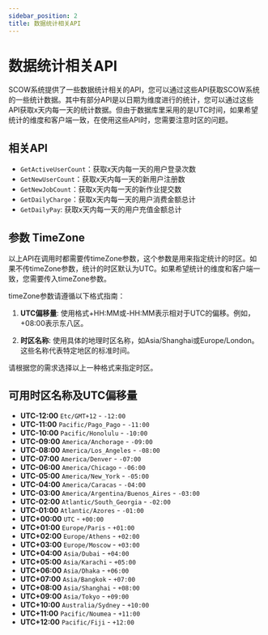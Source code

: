```yaml
---
sidebar_position: 2
title: 数据统计相关API
---
```


# 数据统计相关API

SCOW系统提供了一些数据统计相关的API，您可以通过这些API获取SCOW系统的一些统计数据。其中有部分API是以日期为维度进行的统计，您可以通过这些API获取x天内每一天的统计数据。但由于数据库里采用的是UTC时间，如果希望统计的维度和客户端一致，在使用这些API时，您需要注意时区的问题。

## 相关API

- `GetActiveUserCount`：获取x天内每一天的用户登录次数
- `GetNewUserCount`：获取x天内每一天的新用户注册数
- `GetNewJobCount`：获取x天内每一天的新作业提交数
- `GetDailyCharge`：获取x天内每一天的用户消费金额总计
- `GetDailyPay`: 获取x天内每一天的用户充值金额总计

## 参数 TimeZone

以上API在调用时都需要传timeZone参数，这个参数是用来指定统计的时区。如果不传timeZone参数，统计的时区默认为UTC。如果希望统计的维度和客户端一致，您需要传入timeZone参数。


timeZone参数请遵循以下格式指南：

1.  **UTC偏移量**: 使用格式+HH:MM或-HH:MM表示相对于UTC的偏移。例如，+08:00表示东八区。

2.  **时区名称**: 使用具体的地理时区名称，如Asia/Shanghai或Europe/London。这些名称代表特定地区的标准时间。

请根据您的需求选择以上一种格式来指定时区。

## 可用时区名称及UTC偏移量

- **UTC-12:00** `Etc/GMT+12` - `-12:00`
- **UTC-11:00** `Pacific/Pago_Pago` - `-11:00`
- **UTC-10:00** `Pacific/Honolulu` - `-10:00`
- **UTC-09:00** `America/Anchorage` - `-09:00`
- **UTC-08:00** `America/Los_Angeles` - `-08:00`
- **UTC-07:00** `America/Denver` - `-07:00`
- **UTC-06:00** `America/Chicago` - `-06:00`
- **UTC-05:00** `America/New_York` - `-05:00`
- **UTC-04:00** `America/Caracas` - `-04:00`
- **UTC-03:00** `America/Argentina/Buenos_Aires` - `-03:00`
- **UTC-02:00** `Atlantic/South_Georgia` - `-02:00`
- **UTC-01:00** `Atlantic/Azores` - `-01:00`
- **UTC+00:00** `UTC` - `+00:00`
- **UTC+01:00** `Europe/Paris` - `+01:00`
- **UTC+02:00** `Europe/Athens` - `+02:00`
- **UTC+03:00** `Europe/Moscow` - `+03:00`
- **UTC+04:00** `Asia/Dubai` - `+04:00`
- **UTC+05:00** `Asia/Karachi` - `+05:00`
- **UTC+06:00** `Asia/Dhaka` - `+06:00`
- **UTC+07:00** `Asia/Bangkok` - `+07:00`
- **UTC+08:00** `Asia/Shanghai` - `+08:00`
- **UTC+09:00** `Asia/Tokyo` - `+09:00`
- **UTC+10:00** `Australia/Sydney` - `+10:00`
- **UTC+11:00** `Pacific/Noumea` - `+11:00`
- **UTC+12:00** `Pacific/Fiji` - `+12:00`

